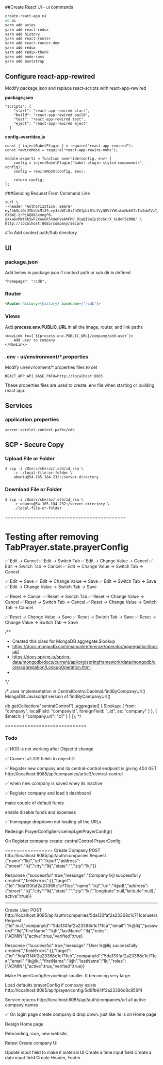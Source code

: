 ##Create React UI - ui commands
```bash
create-react-app ui
cd ui
yarn add axios
yarn add react-redux
yarn add history
yarn add react-router
yarn add react-router-dom
yarn add redux
yarn add redux-thunk
yarn add node-sass
yarn add bootstrap
```

## Configure react-app-rewired
Modify package.json and replace react-scripts with react-app-rewired

**package.json**
```
"scripts": {
    "start": "react-app-rewired start",
    "build": "react-app-rewired build",
    "test": "react-app-rewired test",
    "eject": "react-app-rewired eject"
  }
```

**config-overrides.js**
```ecmascript 6
const { injectBabelPlugin } = require("react-app-rewired");
const rewireMobX = require("react-app-rewire-mobx");

module.exports = function override(config, env) {
    config = injectBabelPlugin("babel-plugin-styled-components", config);
    config = rewireMobX(config, env);

    return config;
};
```

###Sending Request From Command Line
```
curl \
--header "Authorization: Bearer eyJhbGciOiJIUzUxMiJ9.eyJzdWIiOiJhZG1pbi51c2VyQGVtYWlsLmNvbSIsInJvbGVzIjpbIkFETUlOIiwiVVNFUiJdLCJleHAiOjE1Mzg3MDUxMTd9.e89-FX8WI-2rPj6Q8dJxmngP6-aXxaGxPWtKk5wF2XewGKSRUePVeAhFhD_9iaQI9aIpjbz6crX_kideP6LM0Q" \
http://localhost:8085/company/secure
```

#To Add context path/Sub directory
## UI
### package.json
Add below in package.json if context path or sub dir is defined
```
"homepage": "/cdb",
```

### Router
```html
<Router history={history} basename={'/cdb'}>
```

### Views
Add **process.env.PUBLIC_URL** in all the image,
router, and link paths
```
<NavLink to={`${process.env.PUBLIC_URL}/company/add-user`}>
    Add user to company
</NavLink>
```
### .env - ui/environment/*.properties
Modify ui/environment/*.properties files to set
```
REACT_APP_API_BASE_PATH=http://localhost:8085
```
These properties files are used to create .env file
when starting or building react app.


## Services

### application.properties
```
server.servlet.context-path=/cdb
```

## SCP - Secure Copy

### Upload File or Folder
```
$ scp -i /Users/sheraz/.ssh/id_rsa \
    -r ./local-file-or-folder \
    ubuntu@54.165.184.232:/server-directory
```

### Download File or Folder
```
$ scp -i /Users/sheraz/.ssh/id_rsa \
    -r ubuntu@54.165.184.232:/server-directory \
    ./local-file-or-folder
```
===========================================




Testing after removing TabPrayer.state.prayerConfig
===================================================

✅ Edit -> Cancel
✅ Edit -> Switch Tab
✅ Edit -> Change Value -> Cancel
✅ Edit -> Switch Tab -> Cancel
✅ Edit -> Change Value -> Switch Tab -> Cancel

✅ Edit -> Save
✅ Edit -> Change Value -> Save
✅ Edit -> Switch Tab -> Save
✅ Edit -> Change Value -> Switch Tab -> Save

✅ Reset -> Cancel
✅ Reset -> Switch Tab
✅ Reset -> Change Value -> Cancel
✅ Reset -> Switch Tab -> Cancel
✅ Reset -> Change Value -> Switch Tab -> Cancel

✅ Reset -> Change Value -> Save
✅ Reset -> Switch Tab -> Save
✅ Reset -> Change Value -> Switch Tab -> Save





/**
 * Created this class for MongoDB aggregate.$lookup
 * https://docs.mongodb.com/manual/reference/operator/aggregation/lookup/
 * https://docs.spring.io/spring-data/mongodb/docs/current/api/org/springframework/data/mongodb/core/aggregation/LookupOperation.html
 *
 */


 /*
Java Implementation in CentralControlDaoImpl.findByCompanyUrl()
  MongoDB Javascript version of findByCompanyUrl()

  db.getCollection("centralControl")
    .aggregate([
        {
            $lookup: {
                from: "company",
                localField: "companyId",
                foreignField: "_id",
                as: "company"
            }
        },
        {
            $match: {
                "company.url": "c1"
            }
        }
    ]);
   */

=============================

### Todo

✅ HOD is not working after ObjectId change

✅ Convert all IDS fields to objectID

✅ Register new company and its central-control endpoint is giving 404 
GET http://localhost:8085/api/companies/url/c3/central-control

✅ when new company is saved whey its inactive

✅ Register company and load it dashboard

make couple of default funds

enable disable funds and expenses


✅ homepage dropdown not loading all the URLs

Redesign PrayerConfigServiceImpl.getPrayerConfig()

On Register company create:
    centralControl
    PrayerConfig

=================
Create Company
POST
http://localhost:8085/api/auth/companies
Request
{"name":"lkjl","url":"lkjsdf","address":{"street":"lkj","city":"lkj","state":"","zip":"lkj"}}

Response
{"successful":true,"message":"Company lkjl successfully created.","fieldErrors":{},"target":{"id":"5da130faf2a23368c1c711ca","name":"lkjl","url":"lkjsdf","address":{"street":"lkj","city":"lkj","state":"","zip":"lkj","longitude":null,"latitude":null},"active":true}}

-------------
Create User
POST
http://localhost:8085/api/auth/companies/5da130faf2a23368c1c711ca/users
Request
{"id":null,"companyId":"5da130faf2a23368c1c711ca","email":"lk@lkj","password":"lkj","firstName":"lkjh","lastName":"lkj","roles":["ADMIN"],"active":true,"verified":true}

Response
{"successful":true,"message":"User lk@lkj successfully created.","fieldErrors":{},"target":{"id":"5da1314ff2a23368c1c711cb","companyId":"5da130faf2a23368c1c711ca","email":"lk@lkj","firstName":"lkjh","lastName":"lkj","roles":["ADMIN"],"active":true,"verified":true}}


Make PrayerConfigServiceImpl smaller. It becoming very large.

Load defaults prayerConfig if company exists
http://localhost:8085/api/prayer/config/5d9fb64ff2a23366c8c856f4

Service returns http://localhost:8085/api/auth/companies/url all active company names

✅ On login page create companyId drop down. just like its is on Home page

Design Home page

Rebranding, icon, new website,

Retest Create company UI

Update input field to make it material UI
Create a time input field
Create a date input field
Create Header, Footer

